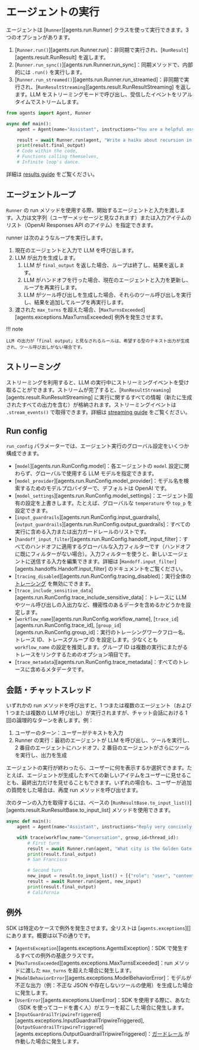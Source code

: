 # エージェントの実行

エージェントは [`Runner`][agents.run.Runner] クラスを使って実行できます。3 つのオプションがあります。

1. [`Runner.run()`][agents.run.Runner.run]：非同期で実行され、[`RunResult`][agents.result.RunResult] を返します。
2. [`Runner.run_sync()`][agents.run.Runner.run_sync]：同期メソッドで、内部的には `.run()` を実行します。
3. [`Runner.run_streamed()`][agents.run.Runner.run_streamed]：非同期で実行され、[`RunResultStreaming`][agents.result.RunResultStreaming] を返します。LLM をストリーミングモードで呼び出し、受信したイベントをリアルタイムでストリームします。

```python
from agents import Agent, Runner

async def main():
    agent = Agent(name="Assistant", instructions="You are a helpful assistant")

    result = await Runner.run(agent, "Write a haiku about recursion in programming.")
    print(result.final_output)
    # Code within the code,
    # Functions calling themselves,
    # Infinite loop's dance.
```

詳細は [results guide](results.md) をご覧ください。

## エージェントループ

`Runner` の run メソッドを使用する際、開始するエージェントと入力を渡します。入力は文字列（ユーザーメッセージと見なされます）または入力アイテムのリスト（OpenAI Responses API のアイテム）を指定できます。

runner は次のようなループを実行します。

1. 現在のエージェントと入力で LLM を呼び出します。
2. LLM が出力を生成します。
    1. LLM が `final_output` を返した場合、ループは終了し、結果を返します。
    2. LLM がハンドオフを行った場合、現在のエージェントと入力を更新し、ループを再実行します。
    3. LLM がツール呼び出しを生成した場合、それらのツール呼び出しを実行し、結果を追加してループを再実行します。
3. 渡された `max_turns` を超えた場合、[`MaxTurnsExceeded`][agents.exceptions.MaxTurnsExceeded] 例外を発生させます。

!!! note

    LLM の出力が「final output」と見なされるルールは、希望する型のテキスト出力が生成され、ツール呼び出しがない場合です。

## ストリーミング

ストリーミングを利用すると、LLM の実行中にストリーミングイベントを受け取ることができます。ストリームが完了すると、[`RunResultStreaming`][agents.result.RunResultStreaming] に実行に関するすべての情報（新たに生成されたすべての出力を含む）が格納されます。ストリーミングイベントは `.stream_events()` で取得できます。詳細は [streaming guide](streaming.md) をご覧ください。

## Run config

`run_config` パラメーターでは、エージェント実行のグローバル設定をいくつか構成できます。

-   [`model`][agents.run.RunConfig.model]：各エージェントの `model` 設定に関わらず、グローバルで使用する LLM モデルを指定できます。
-   [`model_provider`][agents.run.RunConfig.model_provider]：モデル名を検索するためのモデルプロバイダーで、デフォルトは OpenAI です。
-   [`model_settings`][agents.run.RunConfig.model_settings]：エージェント固有の設定を上書きします。たとえば、グローバルな `temperature` や `top_p` を設定できます。
-   [`input_guardrails`][agents.run.RunConfig.input_guardrails], [`output_guardrails`][agents.run.RunConfig.output_guardrails]：すべての実行に含める入力または出力ガードレールのリストです。
-   [`handoff_input_filter`][agents.run.RunConfig.handoff_input_filter]：すべてのハンドオフに適用するグローバルな入力フィルターです（ハンドオフに既にフィルターがない場合）。入力フィルターを使うと、新しいエージェントに送信する入力を編集できます。詳細は [`Handoff.input_filter`][agents.handoffs.Handoff.input_filter] のドキュメントをご覧ください。
-   [`tracing_disabled`][agents.run.RunConfig.tracing_disabled]：実行全体の [トレーシング](tracing.md) を無効にできます。
-   [`trace_include_sensitive_data`][agents.run.RunConfig.trace_include_sensitive_data]：トレースに LLM やツール呼び出しの入出力など、機密性のあるデータを含めるかどうかを設定します。
-   [`workflow_name`][agents.run.RunConfig.workflow_name], [`trace_id`][agents.run.RunConfig.trace_id], [`group_id`][agents.run.RunConfig.group_id]：実行のトレーシングワークフロー名、トレース ID、トレースグループ ID を設定します。少なくとも `workflow_name` の設定を推奨します。グループ ID は複数の実行にまたがるトレースをリンクするためのオプション項目です。
-   [`trace_metadata`][agents.run.RunConfig.trace_metadata]：すべてのトレースに含めるメタデータです。

## 会話・チャットスレッド

いずれかの run メソッドを呼び出すと、1 つまたは複数のエージェント（および 1 つまたは複数の LLM 呼び出し）が実行されますが、チャット会話における 1 回の論理的なターンを表します。例：

1. ユーザーのターン：ユーザーがテキストを入力
2. Runner の実行：最初のエージェントが LLM を呼び出し、ツールを実行し、2 番目のエージェントにハンドオフ、2 番目のエージェントがさらにツールを実行し、出力を生成

エージェントの実行が終わったら、ユーザーに何を表示するか選択できます。たとえば、エージェントが生成したすべての新しいアイテムをユーザーに見せることも、最終出力だけを見せることもできます。いずれの場合も、ユーザーが追加の質問をした場合は、再度 run メソッドを呼び出せます。

次のターンの入力を取得するには、ベースの [`RunResultBase.to_input_list()`][agents.result.RunResultBase.to_input_list] メソッドを使用できます。

```python
async def main():
    agent = Agent(name="Assistant", instructions="Reply very concisely.")

    with trace(workflow_name="Conversation", group_id=thread_id):
        # First turn
        result = await Runner.run(agent, "What city is the Golden Gate Bridge in?")
        print(result.final_output)
        # San Francisco

        # Second turn
        new_input = result.to_input_list() + [{"role": "user", "content": "What state is it in?"}]
        result = await Runner.run(agent, new_input)
        print(result.final_output)
        # California
```

## 例外

SDK は特定のケースで例外を発生させます。全リストは [`agents.exceptions`][] にあります。概要は以下の通りです。

-   [`AgentsException`][agents.exceptions.AgentsException]：SDK で発生するすべての例外の基底クラスです。
-   [`MaxTurnsExceeded`][agents.exceptions.MaxTurnsExceeded]：run メソッドに渡した `max_turns` を超えた場合に発生します。
-   [`ModelBehaviorError`][agents.exceptions.ModelBehaviorError]：モデルが不正な出力（例：不正な JSON や存在しないツールの使用）を生成した場合に発生します。
-   [`UserError`][agents.exceptions.UserError]：SDK を使用する際に、あなた（SDK を使ってコードを書く人）がエラーを起こした場合に発生します。
-   [`InputGuardrailTripwireTriggered`][agents.exceptions.InputGuardrailTripwireTriggered], [`OutputGuardrailTripwireTriggered`][agents.exceptions.OutputGuardrailTripwireTriggered]：[ガードレール](guardrails.md) が作動した場合に発生します。